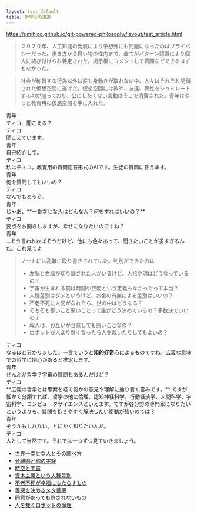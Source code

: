 ```yaml
---
layout: test_default
title: 哲学との遭遇
---
```

https://umihico.github.io/git-powered-philosophy/layout/test_article.html  


> ２０２０年、人工知能の発展により予想外にも問題になったのはプライバシーだった。歩き方から買い物の性向まで、全てがパターン認識により個人に結び付けられ特定された。掲示板にコメントして質問などできるはずもなかった。  

> 社会が称賛する行為以外は誰も身動きが取れない中、人々はそれぞれ閉鎖された仮想空間に逃げた。仮想空間には教師、友達、異性をシュミレートするAIが揃っており、公にしたくない言動はそこで消費された。青年はやっと教育用の仮想空間を手に入れた。

<div class='name'>青年</div>
ティコ、聞こえる？  

<div class='name'>ティコ</div>
聞こえています。  

<div class='name'>青年</div>
自己紹介して。  

<div class='name'>ティコ</div>
私はティコ。教育用の質問応答形式のAIです。生徒の質問に答えます。  

<div class='name'>青年</div>
何を質問してもいいの？  

<div class='name'>ティコ</div>
なんでもとうぞ。  

<div class='name'>青年</div>
じゃあ、**一番幸せな人はどんな人？何をすればいいの？**  

<div class='name'>ティコ</div>
要点をお聞きしますが、幸せになりたいのですね？  

<div class='name'>青年</div>
...そう言われればそうだけど、他にも色々あって、聞きたいことが多すぎるんだ。これ見てよ  

> ノートには乱雑に殴り書きされていた。判別ができたのは  
> + 左脳と右脳が切り離された人がいるけど、人格や魂はどうなっているの？
> + 宇宙が生まれる前は時間や空間という定義もなかったって本当？
> + 人種差別はダメというけど、お金の有無による差別はいいの？
> + 不老不死に人間がなれたら、世の中はどうなる？
> + そもそも善いこと悪いことって誰がどう決めているの？多数決でいいの？
> + 殺人は、お互いが合意しても悪いことなの？
> + ロボットが人より賢くなったら人を裁いたりしてもよいの？

<div class='name'>ティコ</div>
なるほど分かりました。一言でいうと<b>知的好奇心</b>によるものですね。広義な意味での哲学に関心があると推定します。  

<div class='name'>青年</div>
ぜんぶが哲学？宇宙の質問もあるんだけど？  

<div class='name'>ティコ</div>
**広義の哲学とは思索を経て何かの意見や理解に辿り着く営みです。** ですが細かく分類すれば、哲学の他に倫理、認知神経科学、行動経済学、人間科学、宇宙科学、コンピュータサイエンスといえます。ですが各分野の専門家になりたいというよりも、疑問を抱きやすく解決したい衝動が強いのでは？  

<div class='name'>青年</div>
そうかもしれない。とにかく知りたいんだ。  

<div class='name'>ティコ</div>
人として当然です。それでは一つずつ見ていきましょう。  

+ [世界一幸せな人とその調べ方](the-happiest-person.html)  
+ [分離脳と魂の実験](split-brain-and-soul.html)  
+ [時空と宇宙](spacetime-and-space.html)  
+ [資本主義という人種差別](discrimination-by-capitalistm.html)  
+ [不老不死が幸福にもたらすもの](happiness-with-eternallife.html)  
+ [善悪を決めるメタ善悪](who-decide-ethic.html)  
+ [同意があっても許されないもの](extreme-liberalism.html)  
+ [人を裁くロボットの倫理](can-robot-judge-human.html)  

<!--
参考文献  
[広義の哲学の特徴](https://ja.wikipedia.org/wiki/%E5%93%B2%E5%AD%A6#%E5%BA%83%E7%BE%A9%E3%81%AE%E5%93%B2%E5%AD%A6%E3%81%AE%E7%89%B9%E5%BE%B4)
-->
